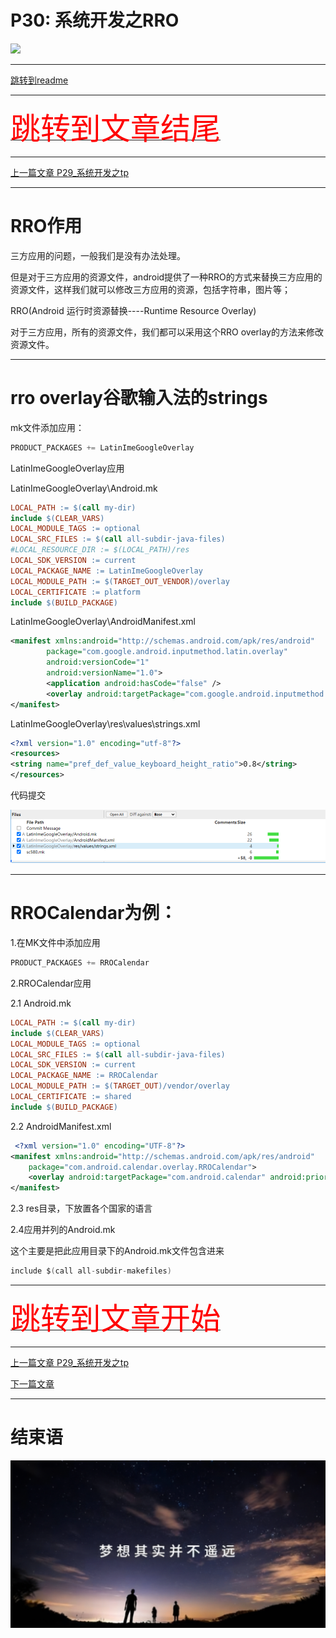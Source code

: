 # P30: 系统开发之RRO

<img src="../flower/flower_p30.png">

---

[跳转到readme](https://github.com/hfreeman2008/android_core_framework/blob/main/README-CN.md)


---

[<font face='黑体' color=#ff0000 size=40 >跳转到文章结尾</font>](#结束语)

---

[上一篇文章 P29_系统开发之tp](https://github.com/hfreeman2008/android_core_framework/blob/main/P29_%E7%B3%BB%E7%BB%9F%E5%BC%80%E5%8F%91%E4%B9%8Btp/%E7%B3%BB%E7%BB%9F%E5%BC%80%E5%8F%91%E4%B9%8Btp.md)


---

# RRO作用

三方应用的问题，一般我们是没有办法处理。

但是对于三方应用的资源文件，android提供了一种RRO的方式来替换三方应用的资源文件，这样我们就可以修改三方应用的资源，包括字符串，图片等；

RRO(Android 运行时资源替换----Runtime Resource Overlay)

对于三方应用，所有的资源文件，我们都可以采用这个RRO overlay的方法来修改资源文件。

---

# rro overlay谷歌输入法的strings

mk文件添加应用：

```java
PRODUCT_PACKAGES += LatinImeGoogleOverlay
```

LatinImeGoogleOverlay应用

LatinImeGoogleOverlay\Android.mk

```mk
LOCAL_PATH := $(call my-dir)
include $(CLEAR_VARS)
LOCAL_MODULE_TAGS := optional
LOCAL_SRC_FILES := $(call all-subdir-java-files)
#LOCAL_RESOURCE_DIR := $(LOCAL_PATH)/res
LOCAL_SDK_VERSION := current
LOCAL_PACKAGE_NAME := LatinImeGoogleOverlay
LOCAL_MODULE_PATH := $(TARGET_OUT_VENDOR)/overlay
LOCAL_CERTIFICATE := platform
include $(BUILD_PACKAGE)
```

LatinImeGoogleOverlay\AndroidManifest.xml

```xml
<manifest xmlns:android="http://schemas.android.com/apk/res/android"
        package="com.google.android.inputmethod.latin.overlay"
        android:versionCode="1"
        android:versionName="1.0">
        <application android:hasCode="false" />
        <overlay android:targetPackage="com.google.android.inputmethod.latin" android:priority="1200" android:isStatic="true"/>
</manifest>
```


LatinImeGoogleOverlay\res\values\strings.xml
```xml
<?xml version="1.0" encoding="utf-8"?>
<resources>
<string name="pref_def_value_keyboard_height_ratio">0.8</string>
</resources>
```

代码提交

![代码提交](代码提交.png)


---

# RROCalendar为例：

1.在MK文件中添加应用


```java
PRODUCT_PACKAGES += RROCalendar
```

2.RROCalendar应用

2.1 Android.mk
```mk
LOCAL_PATH := $(call my-dir)
include $(CLEAR_VARS)
LOCAL_MODULE_TAGS := optional
LOCAL_SRC_FILES := $(call all-subdir-java-files)
LOCAL_SDK_VERSION := current
LOCAL_PACKAGE_NAME := RROCalendar
LOCAL_MODULE_PATH := $(TARGET_OUT)/vendor/overlay
LOCAL_CERTIFICATE := shared
include $(BUILD_PACKAGE)
```

2.2 AndroidManifest.xml
```xml
 <?xml version="1.0" encoding="UTF-8"?>
<manifest xmlns:android="http://schemas.android.com/apk/res/android"
    package="com.android.calendar.overlay.RROCalendar">
    <overlay android:targetPackage="com.android.calendar" android:priority="1200"/>
</manifest>
```
2.3 res目录，下放置各个国家的语言

2.4应用并列的Android.mk

这个主要是把此应用目录下的Android.mk文件包含进来

```java
include $(call all-subdir-makefiles)
```


---

[<font face='黑体' color=#ff0000 size=40 >跳转到文章开始</font>](#p30-系统开发之rro)

---


[上一篇文章 P29_系统开发之tp](https://github.com/hfreeman2008/android_core_framework/blob/main/P29_%E7%B3%BB%E7%BB%9F%E5%BC%80%E5%8F%91%E4%B9%8Btp/%E7%B3%BB%E7%BB%9F%E5%BC%80%E5%8F%91%E4%B9%8Btp.md)

[下一篇文章 ]()


---

# 结束语

<img src="../Images/end_001.png">